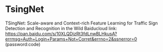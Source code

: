 # TsingNet
TSingNet: Scale-aware and Context-rich Feature Learning for Traffic Sign Detection and Recognition in the Wild
Baiducloud link: https://pan.baidu.com/s/10XLQDjzRt3fdLnwBLHkusA?errmsg=Auth+Login+Params+Not+Corret&errno=2&ssnerror=0 (password:code)
